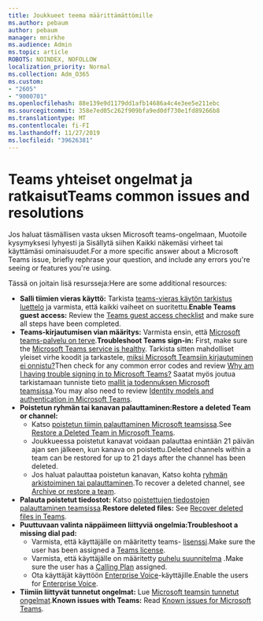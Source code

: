 ```yaml
---
title: Joukkueet teema määrittämättömille
ms.author: pebaum
author: pebaum
manager: mnirkhe
ms.audience: Admin
ms.topic: article
ROBOTS: NOINDEX, NOFOLLOW
localization_priority: Normal
ms.collection: Adm_O365
ms.custom:
- "2605"
- "9000701"
ms.openlocfilehash: 88e139e9d1179dd1afb14686a4c4e3ee5e211ebc
ms.sourcegitcommit: 358e7ed05c262f909bfa9ed0df730e1fd89266b8
ms.translationtype: MT
ms.contentlocale: fi-FI
ms.lasthandoff: 11/27/2019
ms.locfileid: "39626381"
---
```

# <a name="teams-common-issues-and-resolutions"></a><span data-ttu-id="5b5a1-102">Teams yhteiset ongelmat ja ratkaisut</span><span class="sxs-lookup"><span data-stu-id="5b5a1-102">Teams common issues and resolutions</span></span>

<span data-ttu-id="5b5a1-103">Jos haluat täsmällisen vasta uksen Microsoft teams-ongelmaan, Muotoile kysymyksesi lyhyesti ja Sisällytä siihen Kaikki näkemäsi virheet tai käyttämäsi ominaisuudet.</span><span class="sxs-lookup"><span data-stu-id="5b5a1-103">For a more specific answer about a Microsoft Teams issue, briefly rephrase your question, and include any errors you're seeing or features you're using.</span></span>

<span data-ttu-id="5b5a1-104">Tässä on joitain lisä resursseja:</span><span class="sxs-lookup"><span data-stu-id="5b5a1-104">Here are some additional resources:</span></span>

- <span data-ttu-id="5b5a1-105">**Salli tiimien vieras käyttö:** Tarkista [teams-vieras käytön tarkistus luettelo](https://docs.microsoft.com/microsoftteams/guest-access-checklist) ja varmista, että kaikki vaiheet on suoritettu.</span><span class="sxs-lookup"><span data-stu-id="5b5a1-105">**Enable Teams guest access:** Review the [Teams guest access checklist](https://docs.microsoft.com/microsoftteams/guest-access-checklist) and make sure all steps have been completed.</span></span>
- <span data-ttu-id="5b5a1-106">**Teams-kirjautumisen vian määritys:** Varmista ensin, että [Microsoft teams-palvelu on terve](https://admin.microsoft.com/Adminportal/Home?source=applauncher#/servicehealth).</span><span class="sxs-lookup"><span data-stu-id="5b5a1-106">**Troubleshoot Teams sign-in:** First, make sure the [Microsoft Teams service is healthy](https://admin.microsoft.com/Adminportal/Home?source=applauncher#/servicehealth).</span></span> <span data-ttu-id="5b5a1-107">Tarkista sitten mahdolliset yleiset virhe koodit ja tarkastele, [miksi Microsoft Teamsiin kirjautuminen ei onnistu?](https://support.office.com/article/a02f683b-61a3-4008-9447-ee60c5593b0f)</span><span class="sxs-lookup"><span data-stu-id="5b5a1-107">Then check for any common error codes and review [Why am I having trouble signing in to Microsoft Teams?](https://support.office.com/article/a02f683b-61a3-4008-9447-ee60c5593b0f)</span></span>  <span data-ttu-id="5b5a1-108">Saatat myös joutua tarkistamaan tunniste tieto [mallit ja todennuksen Microsoft teamsissa](https://docs.microsoft.com/MicrosoftTeams/identify-models-authentication).</span><span class="sxs-lookup"><span data-stu-id="5b5a1-108">You may also need to review [Identity models and authentication in Microsoft Teams](https://docs.microsoft.com/MicrosoftTeams/identify-models-authentication).</span></span>
- <span data-ttu-id="5b5a1-109">**Poistetun ryhmän tai kanavan palauttaminen:**</span><span class="sxs-lookup"><span data-stu-id="5b5a1-109">**Restore a deleted Team or channel:**</span></span> 
    - <span data-ttu-id="5b5a1-110">Katso [poistetun tiimin palauttaminen Microsoft teamsissa](https://blogs.technet.microsoft.com/skypehybridguy/2017/07/23/restoring-a-deleted-team-in-microsoft-teams/).</span><span class="sxs-lookup"><span data-stu-id="5b5a1-110">See [Restore a Deleted Team in Microsoft Teams](https://blogs.technet.microsoft.com/skypehybridguy/2017/07/23/restoring-a-deleted-team-in-microsoft-teams/).</span></span>
    - <span data-ttu-id="5b5a1-111">Joukkueessa poistetut kanavat voidaan palauttaa enintään 21 päivän ajan sen jälkeen, kun kanava on poistettu.</span><span class="sxs-lookup"><span data-stu-id="5b5a1-111">Deleted channels within a team can be restored for up to 21 days after the channel has been deleted.</span></span> 
    - <span data-ttu-id="5b5a1-112">Jos haluat palauttaa poistetun kanavan, Katso kohta [ryhmän arkistoiminen tai palauttaminen](https://support.office.com/article/archive-or-restore-a-team-dc161cfd-b328-440f-974b-5da5bd98b5a7).</span><span class="sxs-lookup"><span data-stu-id="5b5a1-112">To recover a deleted channel, see [Archive or restore a team](https://support.office.com/article/archive-or-restore-a-team-dc161cfd-b328-440f-974b-5da5bd98b5a7).</span></span>
- <span data-ttu-id="5b5a1-113">**Palauta poistetut tiedostot:** Katso [poistettujen tiedostojen palauttaminen teamsissa](https://support.office.com/article/recover-deleted-files-in-teams-a591d771-89a6-49e2-ab7e-271936fe3c4e).</span><span class="sxs-lookup"><span data-stu-id="5b5a1-113">**Restore deleted files:** See [Recover deleted files in Teams](https://support.office.com/article/recover-deleted-files-in-teams-a591d771-89a6-49e2-ab7e-271936fe3c4e).</span></span>
- <span data-ttu-id="5b5a1-114">**Puuttuvaan valinta näppäimeen liittyviä ongelmia:**</span><span class="sxs-lookup"><span data-stu-id="5b5a1-114">**Troubleshoot a missing dial pad:**</span></span>  
    - <span data-ttu-id="5b5a1-115">Varmista, että käyttäjälle on määritetty teams- [lisenssi](https://docs.microsoft.com/MicrosoftTeams/assign-teams-licenses).</span><span class="sxs-lookup"><span data-stu-id="5b5a1-115">Make sure the user has been assigned a [Teams license](https://docs.microsoft.com/MicrosoftTeams/assign-teams-licenses).</span></span>
    - <span data-ttu-id="5b5a1-116">Varmista, että käyttäjälle on määritetty [puhelu suunnitelma](https://docs.microsoft.com/MicrosoftTeams/calling-plan-landing-page) .</span><span class="sxs-lookup"><span data-stu-id="5b5a1-116">Make sure the user has a [Calling Plan](https://docs.microsoft.com/MicrosoftTeams/calling-plan-landing-page) assigned.</span></span>
    - <span data-ttu-id="5b5a1-117">Ota käyttäjät käyttöön [Enterprise Voice](https://docs.microsoft.com/skypeforbusiness/skype-for-business-hybrid-solutions/plan-your-phone-system-cloud-pbx-solution/enable-users-for-enterprise-voice-online-and-phone-system-voicemail#to-enable-your-users-for-phone-system-in-office-365-voice-and-voicemail)-käyttäjille.</span><span class="sxs-lookup"><span data-stu-id="5b5a1-117">Enable the users for [Enterprise Voice](https://docs.microsoft.com/skypeforbusiness/skype-for-business-hybrid-solutions/plan-your-phone-system-cloud-pbx-solution/enable-users-for-enterprise-voice-online-and-phone-system-voicemail#to-enable-your-users-for-phone-system-in-office-365-voice-and-voicemail).</span></span>
- <span data-ttu-id="5b5a1-118">**Tiimiin liittyvät tunnetut ongelmat:** Lue [Microsoft teamsin tunnetut ongelmat](https://docs.microsoft.com/microsoftteams/known-issues).</span><span class="sxs-lookup"><span data-stu-id="5b5a1-118">**Known issues with Teams:** Read [Known issues for Microsoft Teams](https://docs.microsoft.com/microsoftteams/known-issues).</span></span>